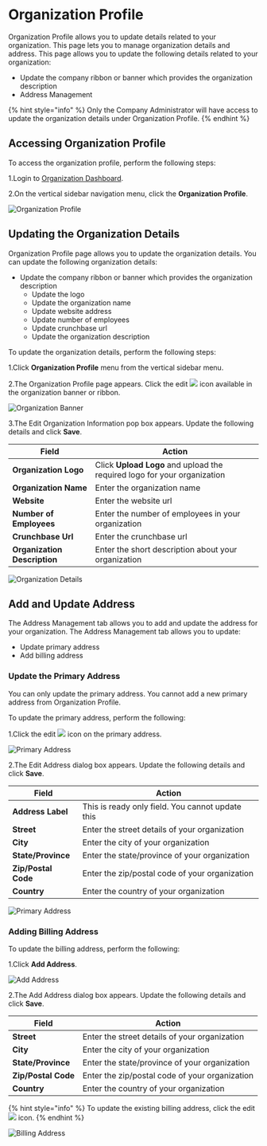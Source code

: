 # Organization Profile

Organization Profile allows you to update details related to your organization. This page lets you to manage organization details and address. This page allows you to update the following details related to your organization:

* Update the company ribbon or banner which provides the organization description
* Address Management

{% hint style="info" %}
Only the Company Administrator will have access to update the organization details under Organization Profile.
{% endhint %}

## Accessing Organization Profile <a href="#accessing-organization-profile" id="accessing-organization-profile"></a>

To access the organization profile, perform the following steps:

1.Login to [Organization Dashboard](https://myorg.lfx.dev).

2.On the vertical sidebar navigation menu, click the **Organization Profile**.

![Organization Profile](https://files.gitbook.com/v0/b/gitbook-28427.appspot.com/o/assets%2F-MgAESFs0H7zYsmTgcOZ%2F-MhvsgJZcpe5brIv9U0I%2F-MhvueCBepXSAk8cKs1h%2FOrganization\_Profile.png?alt=media\&token=98dbddc6-8350-447c-8e3b-811cb9e0725c)

## Updating the Organization Details

Organization Profile page allows you to update the organization details. You can update the following organization details:

* Update the company ribbon or banner which provides the organization description
  * Update the logo
  * Update the organization name
  * Update website address
  * Update number of employees
  * Update crunchbase url
  * Update the organization description

To update the organization details, perform the following steps:

1.Click **Organization Profile** menu from the vertical sidebar menu.

2.The Organization Profile page appears. Click the edit ![](<../.gitbook/assets/Edit\_Icon (2).png>) icon available in the organization banner or ribbon.

![Organization Banner](https://files.gitbook.com/v0/b/gitbook-28427.appspot.com/o/assets%2F-MgAESFs0H7zYsmTgcOZ%2F-Mhvusp89jU1qi9fCyiD%2F-MhvwIiIdG\_QgIBjnzYF%2FOrganization\_Banner.png?alt=media\&token=ff60dd42-3854-4776-8163-40faef58a07c)

3.The Edit Organization Information pop box appears. Update the following details and click **Save**.

| **Field**                    | **Action**                                                               |
| ---------------------------- | ------------------------------------------------------------------------ |
| **Organization Logo**        | Click **Upload Logo** and upload the required logo for your organization |
| **Organization Name**        | Enter the organization name                                              |
| **Website**                  | Enter the website url                                                    |
| **Number of Employees**      | Enter the number of employees in your organization                       |
| **Crunchbase Url**           | Enter the crunchbase url                                                 |
| **Organization Description** | Enter the short description about your organization                      |

![Organization Details](https://files.gitbook.com/v0/b/gitbook-28427.appspot.com/o/assets%2F-MgAESFs0H7zYsmTgcOZ%2F-MhvwqrDhT3G7qayDfp2%2F-Mhw-TnX8pZ4dtjKm0FY%2FOrganization\_Details.png?alt=media\&token=de56c732-cdd8-4ec2-a7c8-dd6df5c2dada)

## Add and Update Address

The Address Management tab allows you to add and update the address for your organization. The Address Management tab allows you to update:

* Update primary address
* Add billing address

### Update the Primary Address

You can only update the primary address. You cannot add a new primary address from Organization Profile.

To update the primary address, perform the following:

1.Click the edit ![](<../.gitbook/assets/Edit\_Icon (2).png>) icon on the primary address.

![Primary Address](https://files.gitbook.com/v0/b/gitbook-28427.appspot.com/o/assets%2F-MgAESFs0H7zYsmTgcOZ%2F-Mhw0gvzlxmAQxZoVYv4%2F-Mhw3KU4dEq2myvXO-yj%2FAdd\_Primary\_Address.png?alt=media\&token=3ff82865-c153-442e-bd8c-a6c3f5cbe991)

2.The Edit Address dialog box appears. Update the following details and click **Save**.

| **Field**           | **Action**                                       |
| ------------------- | ------------------------------------------------ |
| **Address Label**   | This is ready only field. You cannot update this |
| **Street**          | Enter the street details of your organization    |
| **City**            | Enter the city of your organization              |
| **State/Province**  | Enter the state/province of your organization    |
| **Zip/Postal Code** | Enter the zip/postal code of your organization   |
| **Country**         | Enter the country of your organization           |

![Primary Address](https://files.gitbook.com/v0/b/gitbook-28427.appspot.com/o/assets%2F-MgAESFs0H7zYsmTgcOZ%2F-Mhw0gvzlxmAQxZoVYv4%2F-Mhw2pQaK27uLuG6G985%2FPrimay\_Address.png?alt=media\&token=35740b67-abc5-45d9-8ffc-e09a8786c575)

### Adding Billing Address

To update the billing address, perform the following:

1.Click **Add Address**.

![Add Address](https://files.gitbook.com/v0/b/gitbook-28427.appspot.com/o/assets%2F-MgAESFs0H7zYsmTgcOZ%2F-Mhw0gvzlxmAQxZoVYv4%2F-Mhw4uo\_tzHc69cJoqMf%2FAdd\_Address.png?alt=media\&token=4608ce74-589b-499d-93fb-97bc10a35639)

2.The Add Address dialog box appears. Update the following details and click **Save**.

| **Field**           | **Action**                                     |
| ------------------- | ---------------------------------------------- |
| **Street**          | Enter the street details of your organization  |
| **City**            | Enter the city of your organization            |
| **State/Province**  | Enter the state/province of your organization  |
| **Zip/Postal Code** | Enter the zip/postal code of your organization |
| **Country**         | Enter the country of your organization         |

{% hint style="info" %}
To update the existing billing address, click the edit ![](<../.gitbook/assets/Edit\_Icon (2).png>) icon.
{% endhint %}

![Billing Address](https://files.gitbook.com/v0/b/gitbook-28427.appspot.com/o/assets%2F-MgAESFs0H7zYsmTgcOZ%2F-Mhw0gvzlxmAQxZoVYv4%2F-Mhw5E9WzgRxPEYzDn8K%2FAdd\_Address\_Details.png?alt=media\&token=3ce0ef15-33cf-45f7-a752-24026b0b6adb)
